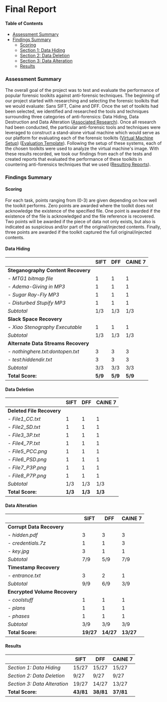 # Final Report

#### Table of Contents
- [Assessment Summary](#assessment-summary)
- [Findings Summary](#findings-summary)
    - [Scoring](#scoring)
    - [Section 1: Data Hiding](#data-hiding)
    - [Section 2: Data Deletion](#data-deletion)
    - [Section 3: Data Alteration](#data-alteration)
    - [Results](#results)

### Assessment Summary

The overall goal of the project was to test and evaluate the performance of popular forensic toolkits against anti-forensic techniques. The beginning of our project started with researching and selecting the forensic toolkits that we would evaluate: Sans SIFT, Caine and DFF. Once the set of toolkits had been selected, we identified and researched the tools and techniques surrounding three categories of anti-forensics: Data Hiding, Data Destruction and Data Alteration ([Associated Research](/Documentation/Research/)). Once all research had been conducted, the particular anti-forensic tools and techniques were leveraged to construct a stand-alone virtual machine which would serve as our platform for evaluating each of the forensic toolkits ([Virtual Machine Setup](/Documentation/VM/)) ([Evaluation Template](/Documentation/Evaluation/)). Following the setup of these systems, each of the chosen toolkits were used to analyze the virtual machine's image. With these results recorded, we took our findings from each of the tests and created reports that evaluated the performance of these toolkits in countering anti-forensics techniques that we used ([Resulting Reports](/Documentation/Reports/)).

### Findings Summary

#### Scoring
For each task, points ranging from (0-3) are given depending on how well the toolkit performs. Zero points are awarded where the toolkit does not acknowledge the existence of the specified file. One point is awarded if the existence of the file is acknowledged and the file reference is recovered. Two points will be awarded if the piece of data not only exists, but also is indicated as suspicious and/or part of the original/injected contents. Finally, three points are awarded if the toolkit captured the full original/injected contents.

#### Data Hiding
|                                   | SIFT | DFF | CAINE 7 |
| ---                               | --- | --- | --- |
| **Steganography Content Recovery**| | | | 
| *- MTG1 bitmap file*              | 1 | 1 | 1 |
| *- Adema-Giving in MP3*           | 1 | 1 | 1 |
| *- Sugar Ray-Fly MP3*             | 1 | 1 | 1 |
| *- Disturbed Stupify MP3*         | 1 | 1 | 1 |
| *Subtotal*                        | 1/3 | 1/3 | 1/3 |
| **Slack Space Recovery**          | | | |
| *- Xiao Stenography Executable*   | 1 | 1 | 1 |
| *Subtotal*                        | 1/3 | 1/3 | 1/3 |
|**Alternate Data Streams Recovery**| | | |
| *- nothinghere.txt:dontopen.txt*  | 3 | 3 | 3 |
| *- test:hiddendir.txt*            | 3 | 3 | 3 |
| *Subtotal*                        | 3/3 | 3/3 | 3/3 |
| **Total Score:**                  | **5/9** | **5/9** | **5/9** |

#### Data Deletion
|                           | SIFT | DFF | CAINE 7 |
| ---                       | --- | --- | --- |
| **Deleted File Recovery** | | | | 
| *- File1_CC.txt*          | 1 | 1 | 1 |
| *- File2_SD.txt*          | 1 | 1 | 1 |
| *- File3_3P.txt*          | 1 | 1 | 1 |
| *- File4_7P.txt*          | 1 | 1 | 1 |
| *- File5_PCC.png*         | 1 | 1 | 1 |
| *- File6_PSD.png*         | 1 | 1 | 1 |
| *- File7_P3P.png*         | 1 | 1 | 1 |
| *- File8_P7P.png*         | 1 | 1 | 1 |
| *Subtotal*                | 1/3 | 1/3 | 1/3 |
| **Total Score:**          | **1/3** | **1/3** | **1/3** |

#### Data Alteration
|                               | SIFT | DFF | CAINE 7 |
| ---                           | --- | --- | --- |
| **Corrupt Data Recovery**     | | | | 
| *- hidden.pdf*                | 3 | 3 | 3 |
| *- credentials.7z*            | 1 | 1 | 3 |
| *- key.jpg*                   | 3 | 1 | 1 |
| *Subtotal*                    | 7/9 | 5/9 | 7/9 |
| **Timestamp Recovery**        | | | |
| *- entrance.txt*              | 3 | 2 | 1 |
| *Subtotal*                    | 9/9 | 6/9 | 3/9 |
| **Encrypted Volume Recovery** | | | |
| *- coolstuff*                 | 1 | 1 | 1 |
| *- plans*                     | 1 | 1 | 1 |
| *- phases*                    | 1 | 1 | 1 |
| *Subtotal*                    | 3/9 | 3/9 | 3/9 |
| **Total Score:**              | **19/27** | **14/27** | **13/27** |

#### Results
|                               | SIFT | DFF | CAINE 7 |
| ---                           | --- | --- | --- |
| *Section 1: Data Hiding*      | 15/27 | 15/27 | 15/27 | 
| *Section 2: Data Deletion*    | 9/27 | 9/27 | 9/27 |
| *Section 3: Data Alteration*  | 19/27 | 14/27 | 13/27 |
| **Total Score:**              | **43/81** | **38/81** | **37/81** |
